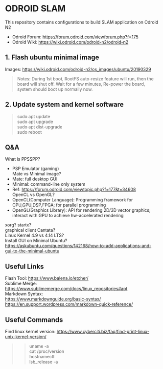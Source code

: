 # ODROID SLAM
This repository contains configurations to build SLAM application on Odroid N2  
- Odroid Forum: https://forum.odroid.com/viewforum.php?f=175  
- Odroid Wiki: https://wiki.odroid.com/odroid-n2/odroid-n2  

## 1. Flash ubuntu minimal image  
Images: https://wiki.odroid.com/odroid-n2/os_images/ubuntu/20190329
> Notes: During 1st boot, RootFS auto-resize feature will run, then the board will shut off. Wait for a few minutes, Re-power the board, system should boot up normally now.

## 2. Update system and kernel software
> sudo apt update  
> sudo apt upgrade  
> sudo apt dist-upgrade  
> sudo reboot  

## Q&A
What is PPSSPP?  
- PSP Emulator (gaming)  
Mate vs Minimal image?  
- Mate: full desktop GUI  
- Minimal: command-line only system  
- Ref: https://forum.odroid.com/viewtopic.php?f=177&t=34608  
OpenCL vs OpenGL?  
- OpenCL(Computer Language): Programming framework for CPU,GPU,DSP,FPGA; for parallel programming  
- OpenGL(Graphics Library): API for rendering 2D/3D vector graphics; interact with GPU to achieve   hw-accelerated rendering

xorg? startx?  
graphical client Cantata?  
Linux Kernel 4.9 vs 4.14 LTS?  
Install GUI on Minimal Ubuntu?  
https://askubuntu.com/questions/142168/how-to-add-applications-and-gui-to-the-minimal-ubuntu  


## Useful Links  
Flash Tool: https://www.balena.io/etcher/  
Sublime Merge: https://www.sublimemerge.com/docs/linux_repositories#apt  
Markdown Syntax:  
https://www.markdownguide.org/basic-syntax/  
https://en.support.wordpress.com/markdown-quick-reference/  


## Useful Commands  
Find linux kernel version: https://www.cyberciti.biz/faq/find-print-linux-unix-kernel-version/  
>> uname -a  
>> cat /proc/version  
>> hostnamectl  
>> lsb_release -a  




